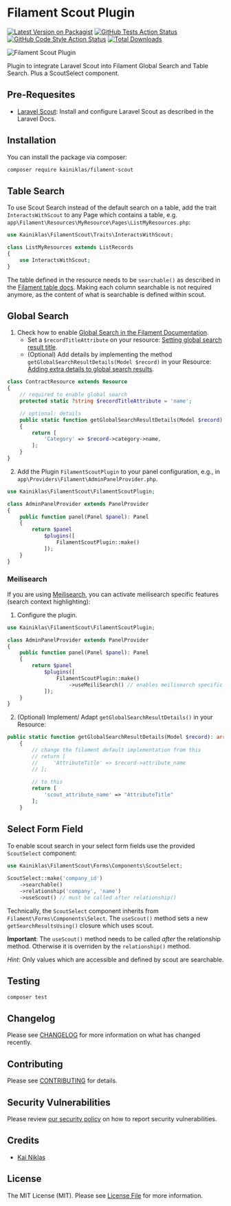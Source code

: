 # Filament Scout Plugin

[![Latest Version on Packagist](https://img.shields.io/packagist/v/kainiklas/filament-scout.svg?style=flat-square)](https://packagist.org/packages/kainiklas/filament-scout)
[![GitHub Tests Action Status](https://img.shields.io/github/actions/workflow/status/kainiklas/filament-scout/run-tests.yml?branch=main&label=tests&style=flat-square)](https://github.com/kainiklas/filament-scout/actions?query=workflow%3Arun-tests+branch%3Amain)
[![GitHub Code Style Action Status](https://img.shields.io/github/actions/workflow/status/kainiklas/filament-scout/fix-php-code-styling.yml?branch=main&label=code%20style&style=flat-square)](https://github.com/kainiklas/filament-scout/actions?query=workflow%3A"Fix+PHP+code+styling"+branch%3Amain)
[![Total Downloads](https://img.shields.io/packagist/dt/kainiklas/filament-scout.svg?style=flat-square)](https://packagist.org/packages/kainiklas/filament-scout)

![Filament Scout Plugin](https://raw.githubusercontent.com/kainiklas/filament-scout/main/art/filament-scout.jpeg)

<!-- https://banners.beyondco.de/Filament%20Scout.jpeg?theme=light&packageManager=composer+require&packageName=kainiklas%2Ffilament-scout&pattern=plus&style=style_1&description=Laravel+Scout+for+Global+Search%2C+Table+Search+and+Select+Field&md=1&showWatermark=1&fontSize=150px&images=search-circle -->

Plugin to integrate Laravel Scout into Filament Global Search and Table Search. Plus a ScoutSelect component.

## Pre-Requesites

- [Laravel Scout](https://laravel.com/docs/10.x/scout): Install and configure Laravel Scout as described in the Laravel Docs.

## Installation

You can install the package via composer:

```bash
composer require kainiklas/filament-scout
```

## Table Search

To use Scout Search instead of the default search on a table, add the trait `InteractsWithScout` to any Page which contains a table, e.g. `app\Filament\Resources\MyResource\Pages\ListMyResources.php`:

```php
use Kainiklas\FilamentScout\Traits\InteractsWithScout;

class ListMyResources extends ListRecords
{
    use InteractsWithScout;
}
```

The table defined in the resource needs to be `searchable()` as described in the [Filament table docs](https://filamentphp.com/docs/3.x/tables/advanced#searching-records-with-laravel-scout). Making each column searchable is not required anymore, as the content of what is searchable is defined within scout.

## Global Search

1. Check how to enable [Global Search in the Filament Documentation](https://filamentphp.com/docs/3.x/panels/resources/global-search). 
   - Set a `$recordTitleAttribute` on your resource: [Setting global search result title](https://filamentphp.com/docs/3.x/panels/resources/global-search#setting-global-search-result-titles). 
   - (Optional) Add details by implementing the method `getGlobalSearchResultDetails(Model $record)` in your Resource: [Adding extra details to global search results](https://filamentphp.com/docs/3.x/panels/resources/global-search#adding-extra-details-to-global-search-results).

```php
class ContractResource extends Resource
{
    // required to enable global search
    protected static ?string $recordTitleAttribute = 'name';

    // optional: details
    public static function getGlobalSearchResultDetails(Model $record): array
    {
        return [
            'Category' => $record->category->name,
        ];
    }
}
```

2. Add the Plugin `FilamentScoutPlugin` to your panel configuration, e.g., in `app\Providers\Filament\AdminPanelProvider.php`.

```php
use Kainiklas\FilamentScout\FilamentScoutPlugin;

class AdminPanelProvider extends PanelProvider
{
    public function panel(Panel $panel): Panel
    {
        return $panel
            $plugins([
                FilamentScoutPlugin::make()
            ]);
    }
}
```

### Meilisearch

If you are using [Meilisearch](https://www.meilisearch.com/), you can activate meilisearch specific features (search context highlighting):

1. Configure the plugin.

```php
use Kainiklas\FilamentScout\FilamentScoutPlugin;

class AdminPanelProvider extends PanelProvider
{
    public function panel(Panel $panel): Panel
    {
        return $panel
            $plugins([
                FilamentScoutPlugin::make()
                    ->useMeiliSearch() // enables meilisearch specific features
            ]);
    }
}
```

2. (Optional) Implement/ Adapt `getGlobalSearchResultDetails()` in your Resource:

```php
public static function getGlobalSearchResultDetails(Model $record): array
    {
        // change the filament default implementation from this
        // return [
        //     'AttributeTitle' => $record->attribute_name
        // ];
        
        // to this
        return [
            'scout_attribute_name' => "AttributeTitle"
        ];
    }
```

## Select Form Field

To enable scout search in your select form fields use the provided `ScoutSelect` component:

```php
use Kainiklas\FilamentScout\Forms\Components\ScoutSelect;
 
ScoutSelect::make('company_id')
    ->searchable()
    ->relationship('company', 'name')
    ->useScout() // must be called after relationship()
```

Technically, the `ScoutSelect` component inherits from `Filament\Forms\Components\Select`. The `useScout()` method sets a new  `getSearchResultsUsing()` closure which uses scout.

__Important__: The `useScout()` method needs to be called *after* the relationship method. Otherwise it is overriden by the `relationship()` method.

*Hint*: Only values which are accessible and defined by scout are searchable.

## Testing

```bash
composer test
```

## Changelog

Please see [CHANGELOG](CHANGELOG.md) for more information on what has changed recently.

## Contributing

Please see [CONTRIBUTING](.github/CONTRIBUTING.md) for details.

## Security Vulnerabilities

Please review [our security policy](../../security/policy) on how to report security vulnerabilities.

## Credits

- [Kai Niklas](https://github.com/kainiklas)

## License

The MIT License (MIT). Please see [License File](LICENSE.md) for more information.
